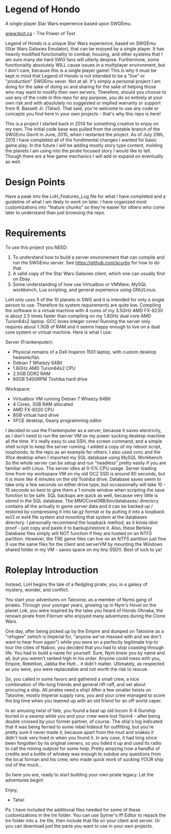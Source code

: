 # Legend of Hondo
A single player Star Wars experience based upon SWGEmu.

www.tpot.ca - The Power of Text

Legend of Hondo is a unique Star Wars experience, based on SWGEmu (Star Wars Galaxies Emulator), that can be enjoyed by a single player. It has heavily modified functionality to combat, housing, and other systems that I am sure many die hard SWG fans will utterly despise. Furthermore, some functionality absolutely WILL cause issues in a multiplayer environment, but I don't care, because this is a single player game! This is why it must be kept in mind that Legend of Hondo is not intended to be a "live" or "production" SWGEmu sever. Not at all. It's simply a personal project I am doing for the sake of doing so and sharing for the sake of helping those who may want to modify their own servers. Therefore, should you choose to use any of the code in this repo for any purpose, you do so entirely at your own risk and with absolutely no suggested or implied warranty or support from R. Bassett Jr. (Tatwi). That said, you're welcome to use any code or concepts you find here in your own projects - that's why this repo is here!

This is a project I started back in 2014 for something creative to enjoy on my own. The initial code base was pulled from the unstable branch of the SWGEmu Gerrit in June, 2015, when I restarted the project. As of July 29th, 2015 I have completed all of the fundimental changes I wanted for basic game play. In the future I will be adding mostly story type content, molding the planets I am using into the pirate focused story I would like to tell. Though there are a few game mechanics I will add or expand on eventually as well.


# Design Points

Have a peak into the LoH_Features_Log file for what I have completed and a guideline of what I am likely to work on later. I have organized most customizations into "feature chunks" so they're easier for others who come later to understand than just browsing the repo.


# Requirements

To use this project you NEED:

1. To understand how to build a server environement that can compile and run the SWGEmu server. See https://github.com/scurby for how to do that.
2. A valid copy of the Star Wars Galaxies client, which one can usually find on Ebay.
3. Some understanding of how use Virtualbox or VMWare, MySQL workbench, Lua scripting, and general experience using GNU/Linux. 

LoH only uses 5 of the 10 planets in SWG and it is intended for only a single person to use. Therefore its system requirements are quite low. Compiling the software in a virtual machine with 4 cores of my 3.5GHz AMD FX-8230 is about 2.5 times faster than compiling on my 1.8GHz dual core AMD Turion64x2 laptop. GCC loves integer cores! Running the server only requires about 1.3GB of RAM and it seems happy enough to live on a dual core system or virtual machine. Here is what I use:

Server (Frankenputer):
- Physical remains of a Dell Inspiron 1501 laptop, with custom desktop heatsink/fan.
- Debian 7 Wheezy 64Bit
- 1.8GHz AMD Turion64x2 CPU
- 2.5GB DDR2 RAM
- 80GB 5400RPM Toshiba hard drive

Workspace:
- Virtualbox VM running Debian 7 Wheezy 64Bit
- 4 Cores, 3GB RAM allocated
- AMD FX-8320 CPU
- 8GB virtual hard drive
- XFCE desktop, Geany programming editor

I decided to use the Frankenputer as a server, because it saves electricity, as I don't need to run the server VM on my power sucking desktop machine all the time. It's really easy to use SSH, the screen command, and a simple shell script to keep the server running. I added a copy of my reboot script, loophondo, to the repo as an example for others. I also used xvnc and the Xfce desktop when I imported my SQL database using MySQL Workbench. So the whole server can be setup and run "headless" pretty easily if you are familiar with Linux. The server idles at 0-5% CPU usage. Server loading time from my workspace VM on my old OCZ SSD is around 80 seconds, but it is more like 4 minutes on the old Toshiba drive. Database saves seem to take only a few seconds on either drive type, but occassionally will take 10 - 15 seconds so best to give them a 1 minute window when scripting the save function to be safe. SQL backups are quick as well, because very little is stored in the SQL database. The MMOCoreORB/bin/databases/ directory contains all the actually in game server data and it can be backed up / restored by compressing it into tar.gz format or by putting it into a loopback ext3 or ext4 file system and mounting that system at the databases directory. I personally recommend the loopback method, as it kinda idiot proof - just copy and paste it to backup/restore it. Also, these Berkley Database files simply will NOT function if they are hosted on an NTFS partition. However, the TRE game files can live on an NTFS partition just fine (I use the same files for the client and serverVM by mounting the Windows shared folder in my VM - saves space on my tiny SSD!). Best of luck to ya!


# Roleplay Introduction

Instead, LoH begins the tale of a fledgling pirate, you, in a galaxy of mystery, wonder, and conflict. 
 
You start your adventures on Tatooine, as a member of Nyms gang of pirates. Through your younger years, growing up in Nym's Hovel on the planet Lok, you were inspired by the tales you heard of Hondo Ohnaka, the renown pirate from Florrum who enjoyed many adventures during the Clone Wars.  
 
One day, after being picked up by the Empire and dumped on Tatooine as a "refugee" (which is Imperial for, "anyone we've messed with and we don't want to hear from again") while you were on a perfectly legitimate trip to tour the cities of Naboo, you decided that you had to stop coasting through life. You had to build a name for yourself. Sure, Nym knew you by name and all, but you weren't ranked high in his order. Anyone could mess with you, Empire, Rebellion, Jabba the Hutt... it didn't matter. Ultimately, as respected as you were, you were replaceable and not worth the risk to rescue. 
 
So, you called in some favors and gathered a small crew, a nice combination of life-long friends and general riff-raff,  and set about procuring a ship. All pirates need a ship! After a few smaller heists on Tatooine, mostly Imperial supply runs, you and your crew managed to score the big time when you teamed up with an old friend for an off world caper. 
 
In an amusing twist of fate, you found a beat up old Incom X-4 Gunship buried in a swamp while you and your crew were lost Yavin4 - after being double crossed by your former partner, of course. The ship's log indicated that it was being ferried to some rebel hideout for outfitting, but you're pretty sure it never made it, because apart from the mud and snakes it didn't look very lived in when you found it. In any case, it had long since been forgotten by its original owners, so you tidied it up and used its radio to call the mining outpost for some help.  Pretty amazing how a handful of credits and a bottle of whiskey was enough to subdue any questions from the local forman and his crew, who made quick work of sucking YOUR ship out of the muck... 
 
So here you are, ready to start building your own pirate legacy. Let the adventures begin!



Enjoy, 

- Tatwi

Ps. I have included the additional files needed for some of these customizations in the tre folder. You can use Sytner's Iff Editor to repack the tre folder into a .tre file, then include that file on your client and server. Or you can download just the parts you want to use in your own projects.
